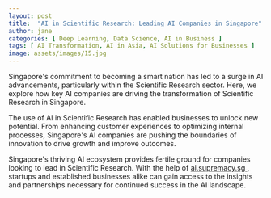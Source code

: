 ```yaml
---
layout: post
title:  "AI in Scientific Research: Leading AI Companies in Singapore"
author: jane
categories: [ Deep Learning, Data Science, AI in Business ]
tags: [ AI Transformation, AI in Asia, AI Solutions for Businesses ]
image: assets/images/15.jpg
---
```


Singapore's commitment to becoming a smart nation has led to a surge in AI advancements, particularly within the Scientific Research sector. Here, we explore how key AI companies are driving the transformation of Scientific Research in Singapore.

The use of AI in Scientific Research has enabled businesses to unlock new potential. From enhancing customer experiences to optimizing internal processes, Singapore's AI companies are pushing the boundaries of innovation to drive growth and improve outcomes.

Singapore's thriving AI ecosystem provides fertile ground for companies looking to lead in Scientific Research. With the help of <a href="https://ai.supremacy.sg" target="_blank"> ai.supremacy.sg </a>, startups and established businesses alike can gain access to the insights and partnerships necessary for continued success in the AI landscape.
